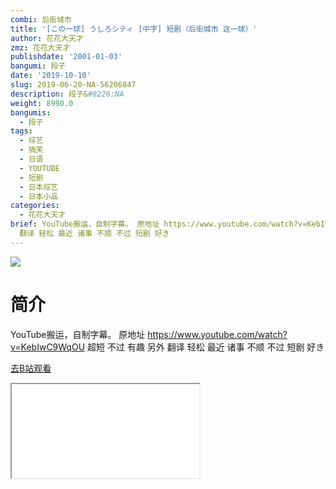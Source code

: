 ```yaml
---
combi: 后街城市
title: '[この一球] うしろシティ [中字] 短剧（后街城市 这一球）'
author: 花花大天才
zmz: 花花大天才
publishdate: '2001-01-03'
bangumi: 段子
date: '2019-10-10'
slug: 2019-06-20-NA-56206847
description: 段子&#8226;NA
weight: 8990.0
bangumis:
  - 段子
tags:
  - 综艺
  - 搞笑
  - 日语
  - YOUTUBE
  - 短剧
  - 日本综艺
  - 日本小品
categories:
  - 花花大天才
brief: YouTube搬运，自制字幕。 原地址 https://www.youtube.com/watch?v=KebIwC9WqOU 超短 不过 有趣 另外
  翻译 轻松 最近 诸事 不顺 不过 短剧 好き
---
```

![](https://raw.githubusercontent.com/tcgriffith/owaraisite/master/static/tmpimg/a89585965f66f096337fcb5852b0f98498c19549.jpg.480.jpg)
# 简介  
YouTube搬运，自制字幕。
原地址 https://www.youtube.com/watch?v=KebIwC9WqOU
超短  不过  有趣  另外  翻译  轻松 
最近  诸事  不顺  不过  短剧  好き  

[去B站观看](https://www.bilibili.com/video/av56206847/)
<div class ="resp-container"><iframe class="testiframe" src="//player.bilibili.com/player.html?aid=56206847"", scrolling="no", allowfullscreen="true" > </iframe></div> 

